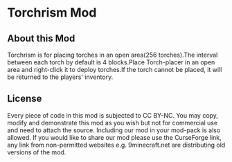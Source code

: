 # Torchrism Mod

## About this Mod
Torchrism is for placing torches in an open area(256 torches).The interval between each torch by default is 4 blocks.Place Torch-placer in an open area and right-click it to deploy torches.If the torch cannot be placed, it will be returned to the players' inventory.

## License
Every piece of code in this mod is subjected to CC BY-NC.
You may copy, modify and demonstrate this mod as you wish but not for commercial use and need to attach the source. Including our mod in your mod-pack is also allowed. If you would like to share our mod please use the CurseForge link, any link from non-permitted websites e.g. 9minecraft.net are distributing old versions of the mod.
